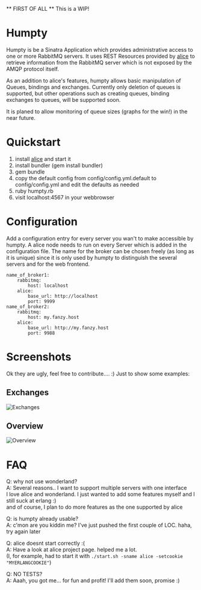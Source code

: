 ** FIRST OF ALL **
This is a WIP!

Humpty
======

Humpty is be a Sinatra Application which provides administrative access to one or more RabbitMQ servers. It uses REST Resources provided by [alice](http://github.com/auser/alice) to retrieve information from the RabbitMQ server which is not exposed by the AMQP protocol itself.

As an addition to alice's features, humpty allows basic manipulation of Queues, bindings and exchanges. Currently only deletion of queues is supported, but other operations such as creating queues, binding exchanges to queues, will be supported soon.

It is planed to allow monitoring of queue sizes (graphs for the win!) in the near future.

Quickstart
==========
1. install [alice](http://github.com/auser/alice) and start it
2. install bundler (gem install bundler)
3. gem bundle
4. copy the default config from config/config.yml.default to config/config.yml and edit the defaults as needed
4. ruby humpty.rb
5. visit localhost:4567 in your webbrowser

Configuration
=============
Add a configuration entry for every server you wan't to make accessible by humpty. A alice node needs to run on every Server which is added in the configuration file. The name for the broker can be chosen freely (as long as it is unique) since it is only used by humpty to distinguish the several servers and for the web frontend.

    name_of_broker1:
        rabbitmq:
            host: localhost
        alice:
            base_url: http://localhost
            port: 9999
    name_of_broker2:
        rabbitmq:
            host: my.fanzy.host
        alice:
            base_url: http://my.fanzy.host
            port: 9988

Screenshots
===========

Ok they are ugly, feel free to contribute.... :)
Just to show some examples:

Exchanges
---------
![Exchanges](http://img.skitch.com/20091124-cjb369uj558x6k29mfbj2dkgr5.png)

Overview
--------
![Overview](http://img.skitch.com/20091124-j8ryys3bty24fstdh618h4rg4r.png)

FAQ
===
Q: why not use wonderland?<br/>
A: Several reasons.. I want to support multiple servers with one interface<br/>
   I love alice and wonderland. I just wanted to add some features myself and I still suck at erlang :)<br/>
   and of course, I plan to do more features as the one supported by alice

Q: is humpty already usable?<br/>
A: c'mon are you kiddin me? I've just pushed the first couple of LOC. haha, try again later

Q: alice doesnt start correctly :(<br/>
A: Have a look at alice project page. helped me a lot.<br/>
   (I, for example, had to start it with `./start.sh -sname alice -setcookie "MYERLANGCOOKIE"`)
   
Q: NO TESTS?<br/>
A: Aaah, you got me... for fun and profit! I'll add them soon, promise :)